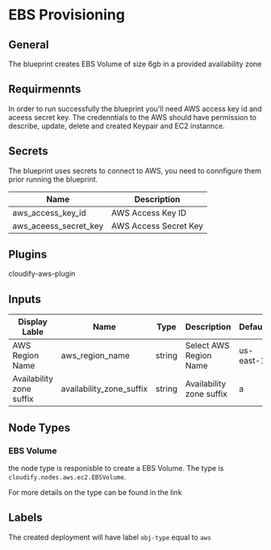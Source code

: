 # EBS Provisioning

## General

The blueprint creates EBS Volume of size 6gb in a provided availability zone

## Requirmennts

In order to run successfully the blueprint you'll need AWS access key id and aceess secret key. The credenntials to the AWS should have permission to describe, update, delete and created Keypair and EC2 instannce.

## Secrets

The blueprint uses secrets to connect to AWS, you need to connfigure them prior running the blueprint.

| Name                  | Description           |
| --------------------- | --------------------- |
| aws_access_key_id     | AWS Access Key ID     |
| aws_aceess_secret_key | AWS Access Secret Key |

## Plugins

cloudify-aws-plugin

## Inputs

| Display Lable            | Name                     | Type   | Description              | Default   |
| ------------------------ | ------------------------ | ------ | ------------------------ | --------- |
| AWS Region Name          | aws_region_name          | string | Select AWS Region Name   | us-east-1 |
| Availability zone suffix | availability_zone_suffix | string | Availability zone suffix | a         |


## Node Types

### EBS Volume
the node type is responisble to create a EBS Volume.
The type is `cloudify.nodes.aws.ec2.EBSVolume`. 

For more details on the type can be found in the link

## Labels

The created deployment will have label `obj-type` equal to `aws`
